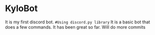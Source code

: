 # KyloBot
It is my first discord bot.
`#Using discord.py library`
It is a basic bot that does a few commands. It has been great so far. Will do more commits
